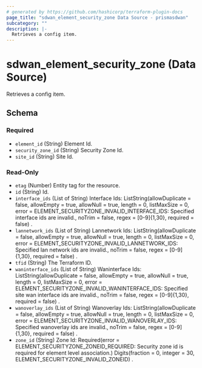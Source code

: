```yaml
---
# generated by https://github.com/hashicorp/terraform-plugin-docs
page_title: "sdwan_element_security_zone Data Source - prismasdwan"
subcategory: ""
description: |-
  Retrieves a config item.
---
```


# sdwan_element_security_zone (Data Source)

Retrieves a config item.



<!-- schema generated by tfplugindocs -->
## Schema

### Required

- `element_id` (String) Element Id.
- `security_zone_id` (String) Security Zone Id.
- `site_id` (String) Site Id.

### Read-Only

- `etag` (Number) Entity tag for the resource.
- `id` (String) Id.
- `interface_ids` (List of String) Interface Ids: ListString(allowDuplicate = false, allowEmpty = true, allowNull = true, length = 0, listMaxSize = 0, error = ELEMENT_SECURITYZONE_INVALID_INTERFACE_IDS: Specified interface ids are invalid., noTrim = false, regex = [0-9]{1,30}, required = false) .
- `lannetwork_ids` (List of String) Lannetwork Ids: ListString(allowDuplicate = false, allowEmpty = true, allowNull = true, length = 0, listMaxSize = 0, error = ELEMENT_SECURITYZONE_INVALID_LANNETWORK_IDS: Specified lan network ids are invalid., noTrim = false, regex = [0-9]{1,30}, required = false) .
- `tfid` (String) The Terraform ID.
- `waninterface_ids` (List of String) Waninterface Ids: ListString(allowDuplicate = false, allowEmpty = true, allowNull = true, length = 0, listMaxSize = 0, error = ELEMENT_SECURITYZONE_INVALID_WANINTERFACE_IDS: Specified site wan interface ids are invalid., noTrim = false, regex = [0-9]{1,30}, required = false) .
- `wanoverlay_ids` (List of String) Wanoverlay Ids: ListString(allowDuplicate = false, allowEmpty = true, allowNull = true, length = 0, listMaxSize = 0, error = ELEMENT_SECURITYZONE_INVALID_WANOVERLAY_IDS: Specified wanoverlay ids are invalid., noTrim = false, regex = [0-9]{1,30}, required = false) .
- `zone_id` (String) Zone Id: Required(error = ELEMENT_SECURITYZONE_ZONEID_REQUIRED: Security zone id is required for element level association.) Digits(fraction = 0, integer = 30, ELEMENT_SECURITYZONE_INVALID_ZONEID) .
